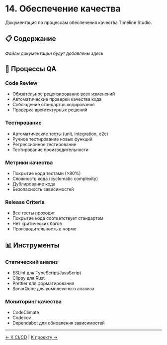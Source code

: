# 14. Обеспечение качества

Документация по процессам обеспечения качества Timeline Studio.

## 📋 Содержание

*Файлы документации будут добавлены здесь*

## 🎯 Процессы QA

### Code Review
- Обязательное рецензирование всех изменений
- Автоматические проверки качества кода
- Соблюдение стандартов кодирования
- Проверка архитектурных решений

### Тестирование
- Автоматические тесты (unit, integration, e2e)
- Ручное тестирование новых функций
- Регрессионное тестирование
- Тестирование производительности

### Метрики качества
- Покрытие кода тестами (>80%)
- Сложность кода (cyclomatic complexity)
- Дублирование кода
- Безопасность зависимостей

### Release Criteria
- Все тесты проходят
- Покрытие кода соответствует стандартам
- Нет критических багов
- Производительность в норме

## 📊 Инструменты

### Статический анализ
- ESLint для TypeScript/JavaScript
- Clippy для Rust
- Prettier для форматирования
- SonarQube для комплексного анализа

### Мониторинг качества
- CodeClimate
- Codecov
- Dependabot для обновления зависимостей

---

[← К CI/CD](../13_ci_cd/README.md) | [К проекту →](../10_project_state/README.md)
